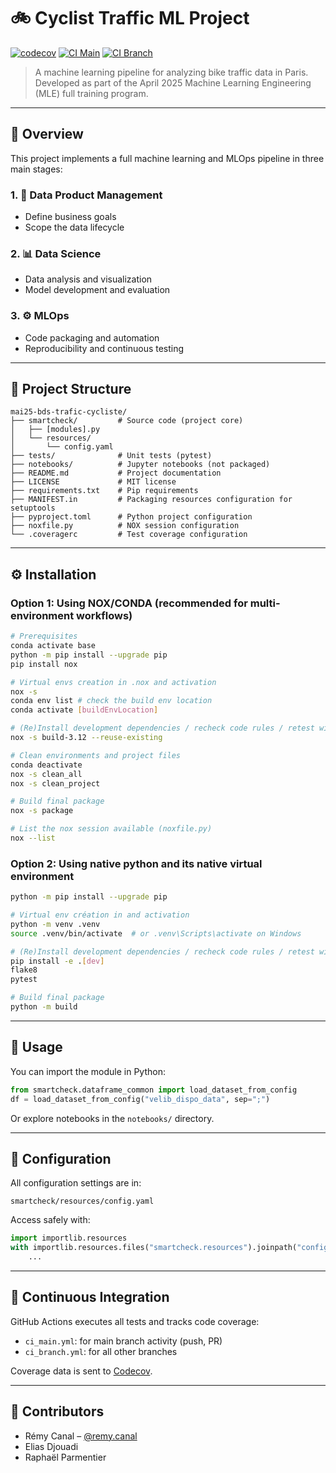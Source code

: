 # 🚲 Cyclist Traffic ML Project

[![codecov](https://codecov.io/gh/zheddhe/mai25-bds-trafic-cycliste/graph/badge.svg?token=6TLD3FM08Z)](https://codecov.io/gh/zheddhe/mai25-bds-trafic-cycliste)
[![CI Main](https://github.com/zheddhe/mai25-bds-trafic-cycliste/actions/workflows/ci_main.yml/badge.svg)](https://github.com/zheddhe/mai25-bds-trafic-cycliste/actions)
[![CI Branch](https://github.com/zheddhe/mai25-bds-trafic-cycliste/actions/workflows/ci_branch.yml/badge.svg)](https://github.com/zheddhe/mai25-bds-trafic-cycliste/actions)

> A machine learning pipeline for analyzing bike traffic data in Paris.  
> Developed as part of the April 2025 Machine Learning Engineering (MLE) full training program.

---

## 🧭 Overview

This project implements a full machine learning and MLOps pipeline in three main stages:

### 1. 📐 Data Product Management
- Define business goals
- Scope the data lifecycle

### 2. 📊 Data Science
- Data analysis and visualization
- Model development and evaluation

### 3. ⚙️ MLOps
- Code packaging and automation
- Reproducibility and continuous testing

---

## 🧱 Project Structure

```
mai25-bds-trafic-cycliste/
├── smartcheck/         # Source code (project core)
│   ├── [modules].py
│   └── resources/
│       └── config.yaml
├── tests/              # Unit tests (pytest)
├── notebooks/          # Jupyter notebooks (not packaged)
├── README.md           # Project documentation
├── LICENSE             # MIT license
├── requirements.txt    # Pip requirements
├── MANIFEST.in         # Packaging resources configuration for setuptools
├── pyproject.toml      # Python project configuration
├── noxfile.py          # NOX session configuration
└── .coveragerc         # Test coverage configuration
```

---

## ⚙️ Installation

### Option 1: Using NOX/CONDA (recommended for multi-environment workflows)

```bash
# Prerequisites
conda activate base
python -m pip install --upgrade pip
pip install nox

# Virtual envs creation in .nox and activation
nox -s
conda env list # check the build env location
conda activate [buildEnvLocation]

# (Re)Install development dependencies / recheck code rules / retest with coverage
nox -s build-3.12 --reuse-existing

# Clean environments and project files
conda deactivate
nox -s clean_all
nox -s clean_project

# Build final package
nox -s package

# List the nox session available (noxfile.py)
nox --list
```

### Option 2: Using native python and its native virtual environment

```bash
python -m pip install --upgrade pip

# Virtual env création in and activation
python -m venv .venv
source .venv/bin/activate  # or .venv\Scripts\activate on Windows

# (Re)Install development dependencies / recheck code rules / retest with coverage
pip install -e .[dev]
flake8
pytest

# Build final package
python -m build
```

---

## 🚀 Usage

You can import the module in Python:

```python
from smartcheck.dataframe_common import load_dataset_from_config
df = load_dataset_from_config("velib_dispo_data", sep=";")
```

Or explore notebooks in the `notebooks/` directory.

---

## 🔧 Configuration

All configuration settings are in:

```
smartcheck/resources/config.yaml
```

Access safely with:

```python
import importlib.resources
with importlib.resources.files("smartcheck.resources").joinpath("config.yaml").open("r") as f:
    ...
```

---

## 🔄 Continuous Integration

GitHub Actions executes all tests and tracks code coverage:

- `ci_main.yml`: for main branch activity (push, PR)
- `ci_branch.yml`: for all other branches

Coverage data is sent to [Codecov](https://codecov.io/gh/zheddhe/mai25-bds-trafic-cycliste).

---

## 👥 Contributors

- Rémy Canal – [@remy.canal](mailto:remy.canal@live.fr)  
- Elias Djouadi  
- Raphaël Parmentier